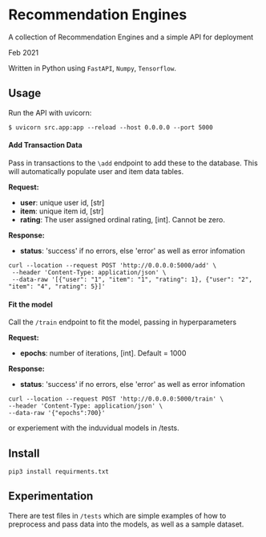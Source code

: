 # Recommendation Engines
A collection of Recommendation Engines and a simple API for deployment

Feb 2021

Written in Python using ```FastAPI```, ```Numpy```, ```Tensorflow```.

## Usage

Run the API with uvicorn:
```
$ uvicorn src.app:app --reload --host 0.0.0.0 --port 5000
```

#### Add Transaction Data
Pass in transactions to the ```\add``` endpoint to add these to the database. This will automatically populate user and item data tables.

**Request:**
- **user**: unique user id, [str]
- **item**: unique item id, [str]
- **rating**: The user assigned ordinal rating, [int]. Cannot be zero.

**Response:**
- **status**: 'success' if no errors, else 'error' as well as error infomation

```
curl --location --request POST 'http://0.0.0.0:5000/add' \
 --header 'Content-Type: application/json' \
 --data-raw '[{"user": "1", "item": "1", "rating": 1}, {"user": "2", "item": "4", "rating": 5}]'
```
#### Fit the model
Call the ```/train``` endpoint to fit the model, passing in hyperparameters

**Request:**
- **epochs**: number of iterations, [int]. Default = 1000


**Response:**
- **status**: 'success' if no errors, else 'error' as well as error infomation

```
curl --location --request POST 'http://0.0.0.0:5000/train' \
--header 'Content-Type: application/json' \
--data-raw '{"epochs":700}'
```


or experiement with the induvidual models in /tests.

## Install

```
pip3 install requirments.txt
```

## Experimentation

There are test files in ```/tests``` which are simple examples of how to preprocess and pass data into the models, as well as a sample dataset.